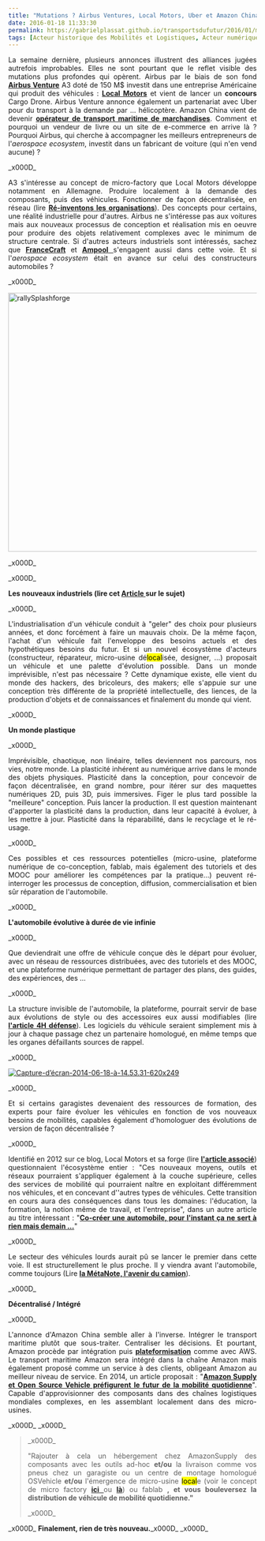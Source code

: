 ```yaml
---
title: "Mutations ? Airbus Ventures, Local Motors, Uber et Amazon China Freight"
date: 2016-01-18 11:33:30
permalink: https://gabrielplassat.github.io/transportsdufutur/2016/01/mutations-airbus-ventures-local-motors-uber-et-amazon-china-freight.html
tags: [Acteur historique des Mobilités et Logistiques, Acteur numérique des Mobilités et des Logistiques, Amazon, art de la guerre, camion, Fabrique des mobilités, Infrastructure, logistique, open innovation, open source, plate-forme, Service de mobilité, Véhicule]
---
```


<p style="text-align: justify;">La semaine dernière, plusieurs annonces illustrent des alliances jugées autrefois improbables. Elles ne sont pourtant que le reflet visible des mutations plus profondes qui opèrent. Airbus par le biais de son fond <a href="http://www.airbusgroup.com/int/en/news-media/press-releases/Airbus-Group/Financial_Communication/2016/01/20160117_airbus_group_silicon_valley.html" target="_blank"><strong>Airbus Venture</strong></a> A3 doté de 150 M$ investit dans une entreprise Américaine qui produit des véhicules : <a href="https://localmotors.com/" target="_blank"><strong>Local Motors</strong></a> et vient de lancer un <strong>concours</strong> Cargo Drone. Airbus Venture annonce également un partenariat avec Uber pour du transport à la demande par ... hélicoptère. Amazon China vient de devenir <a href="https://www.flexport.com/blog/amazon-ocean-freight-forwarder/" target="_blank"><strong>opérateur de transport maritime de marchandises</strong></a>. Comment et pourquoi un vendeur de livre ou un site de e-commerce en arrive là ? Pourquoi Airbus, qui cherche à accompagner les meilleurs entrepreneurs de l'<em>aerospace ecosystem</em>, investit dans un fabricant de voiture (qui n'en vend aucune) ?</p>_x000D_
<p style="text-align: justify;">A3 s'intéresse au concept de micro-factory que Local Motors développe notamment en Allemagne. Produire localement à la demande des composants, puis des véhicules. Fonctionner de façon décentralisée, en réseau (lire <a href="http://transportsdufutur.ademe.fr/2015/05/reinventons-les-organisations.html" target="_blank"><strong>Ré-inventons les organisations</strong></a>). Des concepts pour certains, une réalité industrielle pour d'autres. Airbus ne s'intéresse pas aux voitures mais aux nouveaux processus de conception et réalisation mis en oeuvre pour produire des objets relativement complexes avec le minimum de structure centrale. Si d'autres acteurs industriels sont intéressés, sachez que <a href="http://www.francecraft.fr/" target="_blank"><strong>FranceCraft</strong></a> et <a href="http://ampool.fr/" target="_blank"><strong>Ampool</strong> </a>s'engagent aussi dans cette voie. Et si l'<em>aerospace ecosystem</em> était en avance sur celui des constructeurs automobiles ?</p>_x000D_
<p style="text-align: justify;"><a href="http://transportsdufutur.ademe.fr/wp-content/uploads/sites/6/2016/01/rallySplashforge.jpg"><img class="aligncenter wp-image-4139 size-large" src="http://transportsdufutur.ademe.fr/wp-content/uploads/sites/6/2016/01/rallySplashforge-1024x525.jpg" alt="rallySplashforge" width="1024" height="525" /></a></p>_x000D_
<p style="text-align: justify;"><!--more--></p>_x000D_
<p style="text-align: justify;"><strong>Les nouveaux industriels (lire cet <a href="http://transportsdufutur.ademe.fr/2014/10/ne-plus-vouloir-decider-mais-permettre-simplifier-rendre-possible.html" target="_blank">Article </a>sur le sujet)</strong></p>_x000D_
<p style="text-align: justify;">L'industrialisation d'un véhicule conduit à "geler" des choix pour plusieurs années, et donc forcément à faire un mauvais choix. De la même façon, l'achat d'un véhicule fait l'enveloppe des besoins actuels et des hypothétiques besoins du futur. Et si un nouvel écosystème d'acteurs (constructeur, réparateur, micro-usine dé<mark class="hilite term-0">local</mark>isée, designer, …) proposait un véhicule et une palette d'évolution possible. Dans un monde imprévisible, n'est pas nécessaire ? Cette dynamique existe, elle vient du monde des hackers, des bricoleurs, des makers; elle s'appuie sur une conception très différente de la propriété intellectuelle, des liences, de la production d'objets et de connaissances et finalement du monde qui vient.</p>_x000D_
<p style="text-align: justify;"><strong>Un monde plastique</strong></p>_x000D_
<p style="text-align: justify;">Imprévisible, chaotique, non linéaire, telles deviennent nos parcours, nos vies, notre monde. La plasticité inhérent au numérique arrive dans le monde des objets physiques. Plasticité dans la conception, pour concevoir de façon décentralisée, en grand nombre, pour itérer sur des maquettes numériques 2D, puis 3D, puis immersives. Figer le plus tard possible la "meilleure" conception. Puis lancer la production. Il est question maintenant d'apporter la plasticité dans la production, dans leur capacité à évoluer, à les mettre à jour. Plasticité dans la réparabilité, dans le recyclage et le ré-usage.</p>_x000D_
<p style="text-align: justify;">Ces possibles et ces ressources potentielles (micro-usine, plateforme numérique de co-conception, fablab, mais également des tutoriels et des MOOC pour améliorer les compétences par la pratique…) peuvent ré-interroger les processus de conception, diffusion, commercialisation et bien sûr réparation de l'automobile.</p>_x000D_
<p style="text-align: justify;"><strong>L'automobile évolutive à durée de vie infinie</strong></p>_x000D_
<p style="text-align: justify;">Que deviendrait une offre de véhicule conçue dès le départ pour évoluer, avec un réseau de ressources distribuées, avec des tutoriels et des MOOC, et une plateforme numérique permettant de partager des plans, des guides, des expériences, des …</p>_x000D_
<p style="text-align: justify;">La structure invisible de l'automobile, la plateforme, pourrait servir de base aux évolutions de style ou des accessoires eux aussi modifiables (lire <a href="http://transportsdufutur.ademe.fr/2014/06/4h-defense.html" target="_blank"><strong>l'article 4H défense</strong></a>). Les logiciels du véhicule seraient simplement mis à jour à chaque passage chez un partenaire homologué, en même temps que les organes défaillants sources de rappel.</p>_x000D_
<p style="text-align: justify;"><a class="asset-img-link" href="http://transportsdufutur.ademe.fr/wp-content/uploads/sites/6/old/6a0120a66d2ad4970b01a73de4a972970d-pi.png"><img class="asset asset-image at-xid-6a0120a66d2ad4970b01a73de4a972970d image-full img-responsive aligncenter" title="Capture-d’écran-2014-06-18-à-14.53.31-620x249" src="http://transportsdufutur.ademe.fr/wp-content/uploads/sites/6/old/6a0120a66d2ad4970b01a73de4a972970d-800wi.png" alt="Capture-d’écran-2014-06-18-à-14.53.31-620x249" border="0" /></a></p>_x000D_
<p style="text-align: justify;">Et si certains garagistes devenaient des ressources de formation, des experts pour faire évoluer les véhicules en fonction de vos nouveaux besoins de mobilités, capables également d'homologuer des évolutions de version de façon décentralisée ?</p>_x000D_
<p style="text-align: justify;">Identifié en 2012 sur ce blog, Local Motors et sa forge (lire <a href="http://transportsdufutur.ademe.fr/2012/11/la-forge-1ere-communaute-open-source-dediee-aux-vehicules.html" target="_blank"><strong>l'article associé</strong></a>) questionnaient l'écosystème entier : "Ces nouveaux moyens, outils et réseaux pourraient s'appliquer également à la couche supérieure, celles des services de mobilité qui pourraient naître en exploitant différemment nos véhicules, et en concevant d''autres types de véhicules. Cette transition en cours aura des conséquences dans tous les domaines: l'éducation, la formation, la notion même de travail, et l'entreprise", dans un autre article au titre intéressant : "<a href="http://transportsdufutur.ademe.fr/2012/01/co-creer-une-automobile-pour-linstant-cela-ne-sert-a-rien-mais-demain.html" target="_blank"><strong>Co-créer une automobile, pour l'instant ça ne sert à rien mais demain ...</strong></a>"</p>_x000D_
<p style="text-align: justify;">Le secteur des véhicules lourds aurait pû se lancer le premier dans cette voie. Il est structurellement le plus proche. Il y viendra avant l'automobile, comme toujours (Lire <a href="http://transportsdufutur.ademe.fr/2013/07/metanote-16-lavenir-du-camion.html" target="_blank"><strong>la MétaNote, l'avenir du camion</strong></a>).</p>_x000D_
<p style="text-align: justify;"><strong>Décentralisé / Intégré</strong></p>_x000D_
<p style="text-align: justify;">L'annonce d'Amazon China semble aller à l'inverse. Intégrer le transport maritime plutôt que sous-traiter. Centraliser les décisions. Et pourtant, Amazon procède par intégration puis <a href="http://www.merkapt.com/entrepreneuriat/strategie/the-automotive-industry-is-the-new-nokia-11908" target="_blank"><strong>plateformisation</strong></a> comme avec AWS. Le transport maritime Amazon sera intégré dans la chaîne Amazon mais également proposé comme un service à des clients, obligeant Amazon au meilleur niveau de service. En 2014, un article proposait : "<a href="http://transportsdufutur.ademe.fr/2014/05/amazon-supply-et-os-vehicle-prefigurent-le-futur-de-la-mobilite-quotidienne.html" target="_blank"><strong>Amazon Supply et Open Source Vehicle préfigurent le futur de la mobilité quotidienne</strong></a>". Capable d'approvisionner des composants dans des chaînes logistiques mondiales complexes, en les assemblant localement dans des micro-usines.</p>_x000D_
_x000D_
<blockquote>_x000D_
<p style="text-align: justify;">"Rajouter à cela un hébergement chez AmazonSupply des composants avec les outils ad-hoc <strong>et/ou</strong> la livraison comme vos pneus chez un garagiste ou un centre de montage homologué OSVehicle <strong>et/ou</strong> l'émergence de micro-usine <mark class="hilite term-0">local</mark>e (voir le concept de micro factory <a href="https://localmotors.com/microfactory/" target="_blank"><strong>ici</strong> </a>ou <a href="http://www.businesswire.com/news/home/20140416005742/en/Innovation-Acceleration-GE-Selects-Louisville-Micro-factory#.U3DwqNJA1MM" target="_blank"><strong>là</strong></a>) ou fablab <strong>, et vous bouleversez la distribution de véhicule de mobilité quotidienne."</strong></p>_x000D_
</blockquote>_x000D_
<strong>Finalement, rien de très nouveau.</strong>_x000D_
_x000D_
